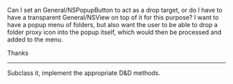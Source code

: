 

Can I set an General/NSPopupButton to act as a drop target, or do I have to have a transparent General/NSView on top of it for this purpose?  I want to have a popup menu of folders, but also want the user to be able to drop a folder proxy icon into the popup itself, which would then be processed and added to the menu.

Thanks

----

Subclass it, implement the appropriate D&D methods.